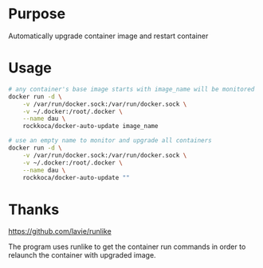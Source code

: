 # Purpose
Automatically upgrade container image and restart container

# Usage
```bash
# any container's base image starts with image_name will be monitored
docker run -d \
    -v /var/run/docker.sock:/var/run/docker.sock \
    -v ~/.docker:/root/.docker \
    --name dau \
    rockkoca/docker-auto-update image_name
```

```bash
# use an empty name to monitor and upgrade all containers
docker run -d \
    -v /var/run/docker.sock:/var/run/docker.sock \
    -v ~/.docker:/root/.docker \
    --name dau \
    rockkoca/docker-auto-update ""
```

# Thanks
https://github.com/lavie/runlike

The program uses runlike to get the container run commands in order to relaunch the container with upgraded image. 